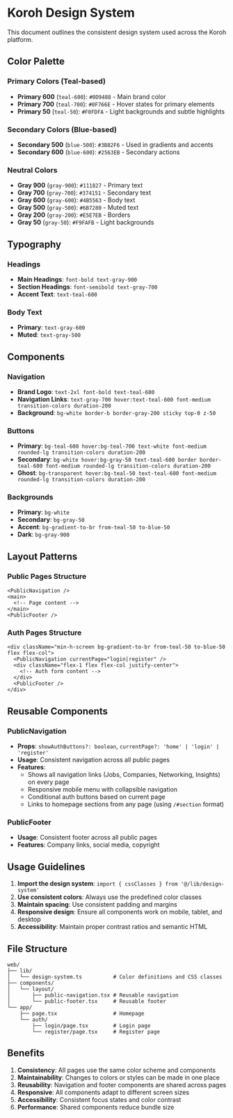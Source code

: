 # Koroh Design System

This document outlines the consistent design system used across the Koroh platform.

## Color Palette

### Primary Colors (Teal-based)
- **Primary 600** (`teal-600`): `#0D9488` - Main brand color
- **Primary 700** (`teal-700`): `#0F766E` - Hover states for primary elements
- **Primary 50** (`teal-50`): `#F0FDFA` - Light backgrounds and subtle highlights

### Secondary Colors (Blue-based)
- **Secondary 500** (`blue-500`): `#3B82F6` - Used in gradients and accents
- **Secondary 600** (`blue-600`): `#2563EB` - Secondary actions

### Neutral Colors
- **Gray 900** (`gray-900`): `#111827` - Primary text
- **Gray 700** (`gray-700`): `#374151` - Secondary text
- **Gray 600** (`gray-600`): `#4B5563` - Body text
- **Gray 500** (`gray-500`): `#6B7280` - Muted text
- **Gray 200** (`gray-200`): `#E5E7EB` - Borders
- **Gray 50** (`gray-50`): `#F9FAFB` - Light backgrounds

## Typography

### Headings
- **Main Headings**: `font-bold text-gray-900`
- **Section Headings**: `font-semibold text-gray-700`
- **Accent Text**: `text-teal-600`

### Body Text
- **Primary**: `text-gray-600`
- **Muted**: `text-gray-500`

## Components

### Navigation
- **Brand Logo**: `text-2xl font-bold text-teal-600`
- **Navigation Links**: `text-gray-700 hover:text-teal-600 font-medium transition-colors duration-200`
- **Background**: `bg-white border-b border-gray-200 sticky top-0 z-50`

### Buttons
- **Primary**: `bg-teal-600 hover:bg-teal-700 text-white font-medium rounded-lg transition-colors duration-200`
- **Secondary**: `bg-white hover:bg-gray-50 text-teal-600 border border-teal-600 font-medium rounded-lg transition-colors duration-200`
- **Ghost**: `bg-transparent hover:bg-teal-50 text-teal-600 font-medium rounded-lg transition-colors duration-200`

### Backgrounds
- **Primary**: `bg-white`
- **Secondary**: `bg-gray-50`
- **Accent**: `bg-gradient-to-br from-teal-50 to-blue-50`
- **Dark**: `bg-gray-900`

## Layout Patterns

### Public Pages Structure
```
<PublicNavigation />
<main>
  <!-- Page content -->
</main>
<PublicFooter />
```

### Auth Pages Structure
```
<div className="min-h-screen bg-gradient-to-br from-teal-50 to-blue-50 flex flex-col">
  <PublicNavigation currentPage="login|register" />
  <div className="flex-1 flex flex-col justify-center">
    <!-- Auth form content -->
  </div>
  <PublicFooter />
</div>
```

## Reusable Components

### PublicNavigation
- **Props**: `showAuthButtons?: boolean`, `currentPage?: 'home' | 'login' | 'register'`
- **Usage**: Consistent navigation across all public pages
- **Features**: 
  - Shows all navigation links (Jobs, Companies, Networking, Insights) on every page
  - Responsive mobile menu with collapsible navigation
  - Conditional auth buttons based on current page
  - Links to homepage sections from any page (using `/#section` format)

### PublicFooter
- **Usage**: Consistent footer across all public pages
- **Features**: Company links, social media, copyright

## Usage Guidelines

1. **Import the design system**: `import { cssClasses } from '@/lib/design-system'`
2. **Use consistent colors**: Always use the predefined color classes
3. **Maintain spacing**: Use consistent padding and margins
4. **Responsive design**: Ensure all components work on mobile, tablet, and desktop
5. **Accessibility**: Maintain proper contrast ratios and semantic HTML

## File Structure

```
web/
├── lib/
│   └── design-system.ts          # Color definitions and CSS classes
├── components/
│   └── layout/
│       ├── public-navigation.tsx # Reusable navigation
│       └── public-footer.tsx     # Reusable footer
└── app/
    ├── page.tsx                  # Homepage
    └── auth/
        ├── login/page.tsx        # Login page
        └── register/page.tsx     # Register page
```

## Benefits

1. **Consistency**: All pages use the same color scheme and components
2. **Maintainability**: Changes to colors or styles can be made in one place
3. **Reusability**: Navigation and footer components are shared across pages
4. **Responsive**: All components adapt to different screen sizes
5. **Accessibility**: Consistent focus states and color contrast
6. **Performance**: Shared components reduce bundle size
